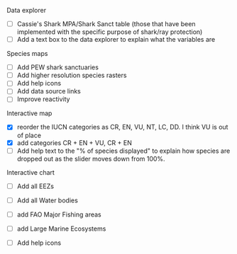Data explorer
- [ ] Cassie's Shark MPA/Shark Sanct table (those that have been implemented with the specific purpose of shark/ray protection)
- [ ] Add a text box to the data explorer to explain what the variables are

Species maps
- [ ] Add PEW shark sanctuaries
- [ ] Add higher resolution species rasters
- [ ] Add help icons
- [ ] Add data source links
- [ ] Improve reactivity

Interactive map
- [X] reorder the IUCN categories as CR, EN, VU, NT, LC, DD. I think VU is out of place
- [X] add categories CR + EN + VU, CR + EN 
- [ ] Add help  text to the "% of species displayed" to explain how species are dropped out as the slider moves down from 100%. 

Interactive chart
- [ ] Add all EEZs
- [ ] Add all Water bodies
- [ ] add FAO Major Fishing areas
- [ ] add Large Marine Ecosystems
- [ ] Add help icons


